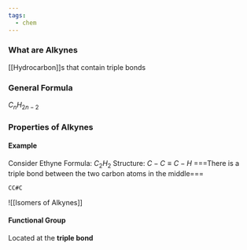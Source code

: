 ```yaml
---
tags:
  - chem
---
```

### What are Alkynes
[[Hydrocarbon]]s that contain triple bonds
### General Formula
$C_nH_{2n-2}$
### Properties of Alkynes
#### Example
Consider Ethyne
Formula: $C_2H_2$
Structure: $C-C\equiv C-H$
===There is a triple bond between the two carbon atoms in the middle===
```smiles
CC#C
```

![[Isomers of Alkynes]]
#### Functional Group
Located at the **triple bond**
